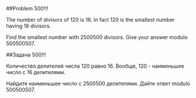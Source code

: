 ##Problem 500!!!

The number of divisors of 120 is 16.
In fact 120 is the smallest number having 16 divisors.


Find the smallest number with 2500500 divisors.
Give your answer modulo 500500507.

##Задача 500!!!

Количество делителей числа 120 равно 16.
Вообще, 120 - наименьшее число с 16 делителями.


Найдите наименьшее число с 2500500 делителями.
Дайте ответ modulo 500500507.

